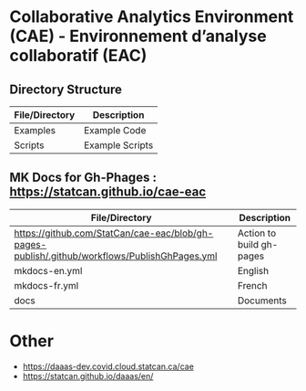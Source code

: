# Collaborative Analytics Environment (CAE) - Environnement d’analyse collaboratif (EAC)


## Directory Structure  
File/Directory  | Description
------------- | -------------
Examples | Example Code
Scripts |  Example Scripts

## MK Docs for Gh-Phages : https://statcan.github.io/cae-eac
File/Directory  | Description
------------- | -------------
https://github.com/StatCan/cae-eac/blob/gh-pages-publish/.github/workflows/PublishGhPages.yml | Action to build gh-pages
mkdocs-en.yml  |  English
mkdocs-fr.yml  |  French 
docs  |  Documents


# Other
* https://daaas-dev.covid.cloud.statcan.ca/cae
* https://statcan.github.io/daaas/en/
